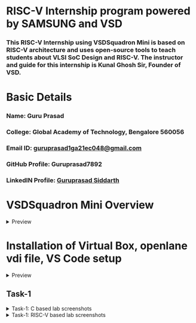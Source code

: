 # RISC-V Internship program powered by SAMSUNG and VSD
### This RISC-V Internship using VSDSquadron Mini is based on RISC-V architecture and uses open-source tools to teach students about VLSI SoC Design and RISC-V. The instructor and guide for this internship is Kunal Ghosh Sir, Founder of VSD.

# Basic Details

### Name: Guru Prasad
### College: Global Academy of Technology, Bengalore 560056
### Email ID: guruprasad1ga21ec048@gmail.com
### GitHub Profile: Guruprasad7892
### LinkedIN Profile: [Guruprasad Siddarth](https://www.linkedin.com/in/guruprasad-siddarth?lipi=urn%3Ali%3Apage%3Ad_flagship3_profile_view_base_contact_details%3BS4yXsau%2FQraOMYk8evLTww%3D%3D)

# VSDSquadron Mini Overview
<details>
<summary> Preview </summary>
<br>
  
## Block diagram of VSDSquadron Mini RISC-V development board is shown below

![b1](https://github.com/user-attachments/assets/e7339091-3882-4aa0-9fc5-665118aaa264)


## VSDSquadron Mini RISC-V development board Board image

![b2](https://github.com/user-attachments/assets/55c19e7e-ebfd-40cc-bf83-527ba790bb87)

## Information about the VSDSquadron Mini RISC-V SoC device

Refer to [CH32V003F4U6 RISC-V SoC Datasheet](https://www.vlsisystemdesign.com/wp-content/uploads/2024/01/Web01_CH32V003DS0.pdf) and [CH32V003F4U6 RISC-V SoC Reference Manual](https://www.vlsisystemdesign.com/wp-content/uploads/2023/09/Web02_CH32V003RM.PDF)

## Overview of VSDSquadron Mini RISC-V development boards

a) On-board 24MHz RC oscillator

b) 3 groups of GPIO ports, totaling 15 I/O ports

c)  USART, I2C, and SPI

d) UART implemented on USART

e) 2KB SRAM for volatile data storage, 16KB CodeFlash for program memory

f) On-board Programmer. NO NEED of any additional adapter

## Dimensions of the VSDSquadron Mini RISC-V development board

a) Form factor is 50.00 x 28.00 mm

b) Maximum height of the component at the top side: 8mm

c) Maximum height of the component at the bottom side: 1mm

</details>

# Installation of Virtual Box, openlane vdi file, VS Code setup

<details>
<summary> Preview </summary>
<br>
  
## Virtual Box and vsdsquadron vdi file setup screenshots

### For installing vdi file click [openlane_vdi_file](https://forgefunder.com/%7Ekunal/vsdsquadron.vdi)

![S1](https://github.com/user-attachments/assets/787049cd-c0ac-416d-879b-d8525f1ef01b)

![S2](https://github.com/user-attachments/assets/b5068790-2700-4828-85c1-da10b03fcaf3)

![S3](https://github.com/user-attachments/assets/dd93f393-2698-4f8e-beac-aaa8439d2408)

![1](https://github.com/user-attachments/assets/77726bae-283d-44f2-9473-c65ca8a22d4b)

## Install VS Code

Download and install VSCode from https://code.visualstudio.com.

## Install PlatformIO

![2](https://github.com/user-attachments/assets/8d0c7d27-dbc3-4e0f-9cfa-56756e4b1b3d)

## Install CH32V Platform

![3](https://github.com/user-attachments/assets/614d3696-f12e-471d-97f7-de91cc6ee101)

![4](https://github.com/user-attachments/assets/8f636130-2c7f-4d6a-8236-76e4389e9bdf)

![5](https://github.com/user-attachments/assets/484be565-501d-44a8-8149-6fe886e9e18d)

## Uploading Blink example

![6](https://github.com/user-attachments/assets/bfe360ff-270c-4eee-9f1f-383b1615abd9)

![7](https://github.com/user-attachments/assets/39e391bc-129e-4e26-9465-2318a048bfb0)

</details>

## Task-1

<details>
<summary> Task-1: C based lab screenshots </summary>
<br>

![t1_1](https://github.com/user-attachments/assets/9f25c6e3-d211-4a68-a92f-cc278d923107)

![t1_2](https://github.com/user-attachments/assets/ea38ed4f-c65e-419c-93e4-dccd5d59ac33)

![t1_3](https://github.com/user-attachments/assets/689ff335-68db-4589-8d68-76f0d7c0489d)

</details>

<details>
<summary> Task-1: RISC-V based lab screenshots </summary>
<br>

![t1_4](https://github.com/user-attachments/assets/11b3b409-757d-416b-9e67-b3ac9777c7e4)

![t1_5](https://github.com/user-attachments/assets/c40b5bea-b08b-4cc4-8428-0583907c941f)

![t1_6](https://github.com/user-attachments/assets/e33997b7-a922-4a3f-932d-af1fe8a971f8)

![t1_7](https://github.com/user-attachments/assets/205a897b-1132-4184-bc00-e4468a5e0616)

![t1_8](https://github.com/user-attachments/assets/7af05ca6-a4dc-4c49-b536-4c39f93ff753)

![t1_9](https://github.com/user-attachments/assets/50feb661-2b62-4286-b6c2-929d3ce01bf3)

![t1_10](https://github.com/user-attachments/assets/72ddd8e0-72a8-4e56-b973-c5a834c81921)

![t1_11](https://github.com/user-attachments/assets/4d057cb9-365b-4fde-acfc-c2a0b8cc0109)

![t1_12](https://github.com/user-attachments/assets/ee50a408-9a39-418d-a06d-9baae9bf83a9)

![t1_13](https://github.com/user-attachments/assets/05ecba5c-2539-4c9f-bb3f-710d34d1040c)


</details>
